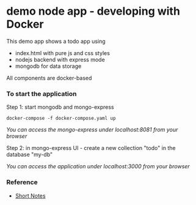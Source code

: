 # demo node app - developing with Docker

This demo app shows a todo app using
- index.html with pure js and css styles
- nodejs backend with express mode
- mongodb for data storage

All components are docker-based

### To start the application

Step 1: start mongodb and mongo-express

    docker-compose -f docker-compose.yaml up
    
_You can access the mongo-express under localhost:8081 from your browser_
    
Step 2: in mongo-express UI - create a new collection "todo" in the database "my-db"
    
_You can access the application under localhost:3000 from your browser_


### Reference
- [Short Notes][docker short notes]

[docker short notes]: https://github.com/noelroy/short-notes/tree/main/docker